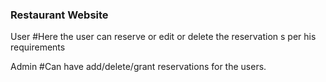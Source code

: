 ### Restaurant Website
User
#Here the user can reserve or edit or delete the reservation s per his requirements

Admin
#Can have add/delete/grant reservations for the users.